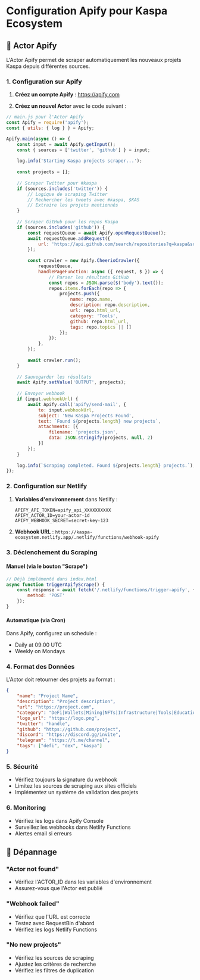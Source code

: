 # Configuration Apify pour Kaspa Ecosystem

## 🤖 Actor Apify

L'Actor Apify permet de scraper automatiquement les nouveaux projets Kaspa depuis différentes sources.

### 1. Configuration sur Apify

1. **Créez un compte Apify** : https://apify.com

2. **Créez un nouvel Actor** avec le code suivant :

```javascript
// main.js pour l'Actor Apify
const Apify = require('apify');
const { utils: { log } } = Apify;

Apify.main(async () => {
    const input = await Apify.getInput();
    const { sources = ['twitter', 'github'] } = input;
    
    log.info('Starting Kaspa projects scraper...');
    
    const projects = [];
    
    // Scraper Twitter pour #kaspa
    if (sources.includes('twitter')) {
        // Logique de scraping Twitter
        // Rechercher les tweets avec #kaspa, $KAS
        // Extraire les projets mentionnés
    }
    
    // Scraper GitHub pour les repos Kaspa
    if (sources.includes('github')) {
        const requestQueue = await Apify.openRequestQueue();
        await requestQueue.addRequest({
            url: 'https://api.github.com/search/repositories?q=kaspa&sort=updated',
        });
        
        const crawler = new Apify.CheerioCrawler({
            requestQueue,
            handlePageFunction: async ({ request, $ }) => {
                // Parser les résultats GitHub
                const repos = JSON.parse($('body').text());
                repos.items.forEach(repo => {
                    projects.push({
                        name: repo.name,
                        description: repo.description,
                        url: repo.html_url,
                        category: 'Tools',
                        github: repo.html_url,
                        tags: repo.topics || []
                    });
                });
            },
        });
        
        await crawler.run();
    }
    
    // Sauvegarder les résultats
    await Apify.setValue('OUTPUT', projects);
    
    // Envoyer webhook
    if (input.webhookUrl) {
        await Apify.call('apify/send-mail', {
            to: input.webhookUrl,
            subject: 'New Kaspa Projects Found',
            text: `Found ${projects.length} new projects`,
            attachments: [{
                filename: 'projects.json',
                data: JSON.stringify(projects, null, 2)
            }]
        });
    }
    
    log.info(`Scraping completed. Found ${projects.length} projects.`);
});
```

### 2. Configuration sur Netlify

1. **Variables d'environnement** dans Netlify :
   ```
   APIFY_API_TOKEN=apify_api_XXXXXXXXXX
   APIFY_ACTOR_ID=your-actor-id
   APIFY_WEBHOOK_SECRET=secret-key-123
   ```

2. **Webhook URL** : `https://kaspa-ecosystem.netlify.app/.netlify/functions/webhook-apify`

### 3. Déclenchement du Scraping

#### Manuel (via le bouton "Scrape")
```javascript
// Déjà implémenté dans index.html
async function triggerApifyScrape() {
    const response = await fetch('/.netlify/functions/trigger-apify', {
        method: 'POST'
    });
}
```

#### Automatique (via Cron)
Dans Apify, configurez un schedule :
- Daily at 09:00 UTC
- Weekly on Mondays

### 4. Format des Données

L'Actor doit retourner des projets au format :
```json
{
    "name": "Project Name",
    "description": "Project description",
    "url": "https://project.com",
    "category": "DeFi|Wallets|Mining|NFTs|Infrastructure|Tools|Education|Other",
    "logo_url": "https://logo.png",
    "twitter": "handle",
    "github": "https://github.com/project",
    "discord": "https://discord.gg/invite",
    "telegram": "https://t.me/channel",
    "tags": ["defi", "dex", "kaspa"]
}
```

### 5. Sécurité

- Vérifiez toujours la signature du webhook
- Limitez les sources de scraping aux sites officiels
- Implémentez un système de validation des projets

### 6. Monitoring

- Vérifiez les logs dans Apify Console
- Surveillez les webhooks dans Netlify Functions
- Alertes email si erreurs

## 🔧 Dépannage

### "Actor not found"
- Vérifiez l'ACTOR_ID dans les variables d'environnement
- Assurez-vous que l'Actor est publié

### "Webhook failed"
- Vérifiez que l'URL est correcte
- Testez avec RequestBin d'abord
- Vérifiez les logs Netlify Functions

### "No new projects"
- Vérifiez les sources de scraping
- Ajustez les critères de recherche
- Vérifiez les filtres de duplication
